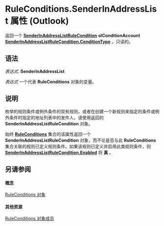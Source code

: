 
# RuleConditions.SenderInAddressList 属性 (Outlook)

返回一个 **[SenderInAddressListRuleCondition](c43aa055-8d4f-e264-07dd-4c5519faf1c7.md)** **olConditionAccount** **[SenderInAddressListRuleCondition.ConditionType](5fe088d2-a1d4-c516-1085-57699774bb1d.md)** 。只读的。


## 语法

 _表达式_. **SenderInAddressList**

 _表达式_ 一个代表 **RuleConditions** 对象的变量。


## 说明

枚举的规则条件或例外条件的现有规则，或者在创建一个新规则来指定的条件或例外条件时指定的地址列表中的发件人，请使用返回的 **SenderInAddressListRuleCondition** 对象。

始终 **[RuleConditions](e8e9a05a-b36b-add2-b294-8cdc5a97e119.md)** 集合的该属性返回一个 **SenderInAddressListRuleCondition** 对象，而不论是否与此 **RuleConditions** 集合关联的规则已定义规则条件。如果该规则已定义并启用此类规则条件，则 **[SenderInAddressListRuleCondition.Enabled](8c3f9e08-d803-9f19-9607-61c6f4ac1418.md)** 将 **真** 。


## 另请参阅


#### 概念


[RuleConditions 对象](e8e9a05a-b36b-add2-b294-8cdc5a97e119.md)
#### 其他资源


[RuleConditions 对象成员](b2af6ebf-f9f8-8106-20a3-1725c3b78174.md)
